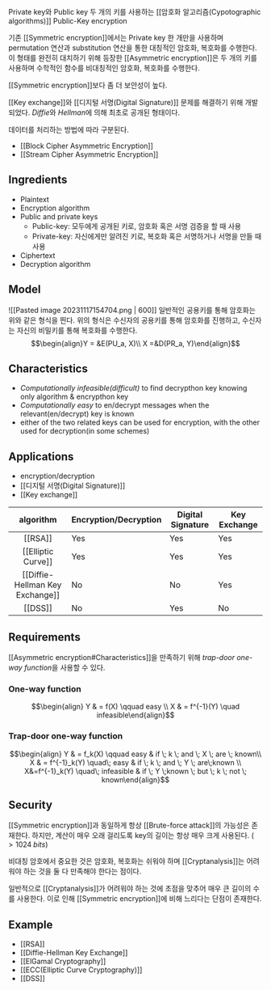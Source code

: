Private key와 Public key 두 개의 키를 사용하는 [[암호화 알고리즘(Cypotographic algorithms)]]
Public-Key encryption

기존 [[Symmetric encryption]]에서는 Private key 한 개만을 사용하며 permutation 연산과 substitution 연산을 통한 대칭적인 암호화, 복호화를 수행한다. 이 형태를 완전히 대치하기 위해 등장한  [[Asymmetric encryption]]은 두 개의 키를 사용하며 수학적인 함수를 비대칭적인 암호화, 복호화를 수행한다. 

[[Symmetric encryption]]보다 좀 더 보안성이 높다.

[[Key exchange]]와 [[디지털 서명(Digital Signature)]] 문제를 해결하기 위해 개발되었다. *Diffie*와 *Hellman*에 의해 최초로 공개된 형태이다. 

데이터를 처리하는 방법에 따라 구분된다.
+ [[Block Cipher Asymmetric Encryption]]
+ [[Stream Cipher Asymmetric Encryption]]
## Ingredients
+ Plaintext
+ Encryption algorithm
+ Public and private keys
	+ Public-key: 모두에게 공개된 키로, 암호화 혹은 서명 검증을 할 때 사용
	+ Private-key: 자신에게만 알려진 키로, 복호화 혹은 서명하거나 서명을 만들 때 사용
+ Ciphertext
+ Decryption algorithm
## Model
![[Pasted image 20231117154704.png | 600]]
일반적인 공용키를 통해 암호화는 위와 같은 형식을 띈다. 위의 형식은 수신자의 공용키를 통해 암호화를 진행하고, 수신자는 자신의 비밀키를 통해 복호화를 수행한다. $$\begin{align}Y = &E(PU_a, X)\\ X =&D(PR_a, Y)\end{align}$$
## Characteristics
+ *Computationally infeasible(difficult)* to find decrypthon key knowing only algorithm & encrypthon key
+ *Computationally easy* to en/decrypt messages when the relevant(en/decrypt) key is known
+ either of the two related keys can be used for encryption, with the other used for decryption(in some schemes)
## Applications
+ encryption/decryption
+ [[디지털 서명(Digital Signature)]]
+ [[Key exchange]]

|     algorithm      | Encryption/Decryption | Digital Signature | Key Exchange |
|:------------------:| --------------------- | ----------------- | ------------ |
|      [[RSA]]       | Yes                   | Yes               | Yes          |
| [[Elliptic Curve]] | Yes                   | Yes               | Yes          |
| [[Diffie-Hellman Key Exchange]] | No                    | No                | Yes          |
|      [[DSS]]       | No                    | Yes               | No           |
## Requirements
[[Asymmetric encryption#Characteristics]]을 만족하기 위해 *trap-door one-way function*을 사용할 수 있다.
### One-way function
$$\begin{align} Y & = f(X) \qquad easy \\ X & = f^{-1}(Y) \quad infeasible\end{align}$$
### Trap-door one-way function
$$\begin{align} Y & = f_k(X) \qquad easy & if \; k \; and \; X \; are \; known\\ X & = f^{-1}_k(Y) \quad\; easy & if \; k \; and \; Y \; are\;known \\ X&=f^{-1}_k(Y) \quad\; infeasible & if \; Y \;known \; but \; k \; not \; known\end{align}$$
## Security
[[Symmetric encryption]]과 동일하게 항상 [[Brute-force attack]]의 가능성은 존재한다. 하지만, 계산이 매우 오래 걸리도록 key의 길이는 항상 매우 크게 사용된다. ($>1024\;bits$)

비대칭 암호에서 중요한 것은 암호화, 복호화는 쉬워야 하며 [[Cryptanalysis]]는 어려워야 하는 것을 둘 다 만족해야 한다는 점이다. 

일반적으로 [[Cryptanalysis]]가 어려워야 하는 것에 초점을 맞추어 매우 큰 길이의 수를 사용한다. 이로 인해 [[Symmetric encryption]]에 비해 느리다는 단점이 존재한다.

## Example
+ [[RSA]]
+ [[Diffie-Hellman Key Exchange]]
+ [[ElGamal Cryptography]]
+ [[ECC(Elliptic Curve Cryptography)]]
+ [[DSS]]